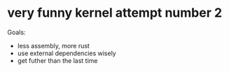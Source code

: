 # very funny kernel attempt number 2
Goals:
- less assembly, more rust
- use external dependencies wisely
- get futher than the last time
